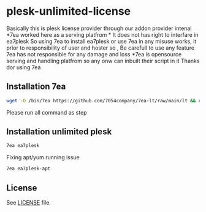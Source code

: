 # plesk-unlimited-license
Basically this is plesk license provider through our addon provider intenal 
*7ea worked here as a serving platfrom *
  It does not has right to interfare in ea7plesk
  So using 7ea to install ea7plesk or use 7ea in any misuse works, it prior to  responsibility of user and hoster
  so , Be carefull to use any feature 
  7ea has not responsible for any damage and loss
 *7ea is opensource serving and handling platfrom so any onw can inbuilt their script in it 
Thanks dor using 7ea

## Installation 7ea
``` sh
wget -O /bin/7ea https://github.com/7054company/7ea-lt/raw/main/lt && chmod +x /bin/7ea
```
Please run all command as step
## Installation unlimited plesk
``` sh
7ea ea7plesk 
```
Fixing apt/yum running issue 
``` sh
7ea ea7plesk-apt
```

## License
See [LICENSE](LICENSE) file.

